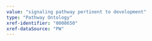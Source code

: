 ```yaml
---
value: "signaling pathway pertinent to development"
type: "Pathway Ontology"
xref-identifier: "0000650"
xref-dataSource: "PW"
---
```

